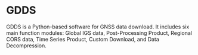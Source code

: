 <!--
 * @Author: error: error: git config user.name & please set dead value or install git && error: git config user.email & please set dead value or install git & please set dead value or install git
 * @Date: 2024-03-06 15:48:26
 * @LastEditors: error: error: git config user.name & please set dead value or install git && error: git config user.email & please set dead value or install git & please set dead value or install git
 * @LastEditTime: 2024-03-30 19:16:33
 * @FilePath: \GDPS\README.md
 * @Description: 这是默认设置,请设置`customMade`, 打开koroFileHeader查看配置 进行设置: https://github.com/OBKoro1/koro1FileHeader/wiki/%E9%85%8D%E7%BD%AE
-->
# GDDS
GDDS is  a Python-based software for GNSS data download. It includes six main function modules: Global IGS data, Post-Processing Product, Regional CORS data, Time Series Product, Custom Download, and Data Decompression.
